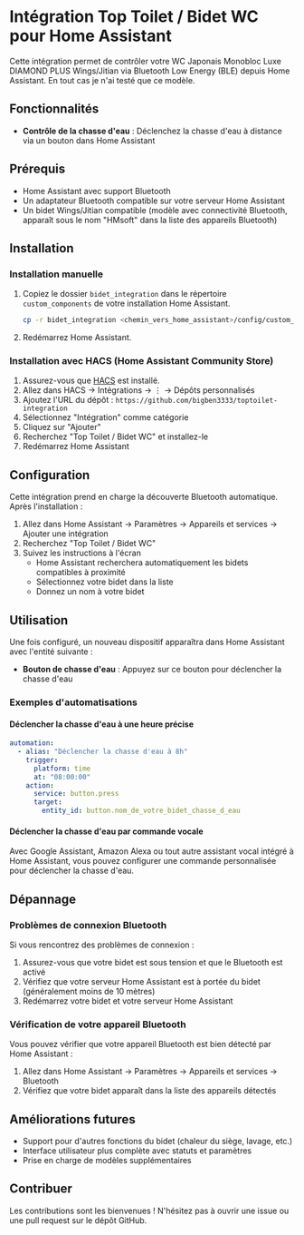 # Intégration Top Toilet / Bidet WC pour Home Assistant

Cette intégration permet de contrôler votre WC Japonais Monobloc Luxe DIAMOND PLUS Wings/Jitian via Bluetooth Low Energy (BLE) depuis Home Assistant. En tout cas je n'ai testé que ce modèle.

## Fonctionnalités

- **Contrôle de la chasse d'eau** : Déclenchez la chasse d'eau à distance via un bouton dans Home Assistant

## Prérequis

- Home Assistant avec support Bluetooth
- Un adaptateur Bluetooth compatible sur votre serveur Home Assistant
- Un bidet Wings/Jitian compatible (modèle avec connectivité Bluetooth, apparaît sous le nom "HMsoft" dans la liste des appareils Bluetooth)

## Installation

### Installation manuelle

1. Copiez le dossier `bidet_integration` dans le répertoire `custom_components` de votre installation Home Assistant.
   ```bash
   cp -r bidet_integration <chemin_vers_home_assistant>/config/custom_components/bidet
   ```

2. Redémarrez Home Assistant.

### Installation avec HACS (Home Assistant Community Store)

1. Assurez-vous que [HACS](https://hacs.xyz/) est installé.
2. Allez dans HACS → Intégrations → ⋮ → Dépôts personnalisés
3. Ajoutez l'URL du dépôt : `https://github.com/bigben3333/toptoilet-integration`
4. Sélectionnez "Intégration" comme catégorie
5. Cliquez sur "Ajouter"
6. Recherchez "Top Toilet / Bidet WC" et installez-le
7. Redémarrez Home Assistant

## Configuration

Cette intégration prend en charge la découverte Bluetooth automatique. Après l'installation :

1. Allez dans Home Assistant → Paramètres → Appareils et services → Ajouter une intégration
2. Recherchez "Top Toilet / Bidet WC"
3. Suivez les instructions à l'écran
   - Home Assistant recherchera automatiquement les bidets compatibles à proximité
   - Sélectionnez votre bidet dans la liste
   - Donnez un nom à votre bidet

## Utilisation

Une fois configuré, un nouveau dispositif apparaîtra dans Home Assistant avec l'entité suivante :

- **Bouton de chasse d'eau** : Appuyez sur ce bouton pour déclencher la chasse d'eau

### Exemples d'automatisations

#### Déclencher la chasse d'eau à une heure précise

```yaml
automation:
  - alias: "Déclencher la chasse d'eau à 8h"
    trigger:
      platform: time
      at: "08:00:00"
    action:
      service: button.press
      target:
        entity_id: button.nom_de_votre_bidet_chasse_d_eau
```

#### Déclencher la chasse d'eau par commande vocale

Avec Google Assistant, Amazon Alexa ou tout autre assistant vocal intégré à Home Assistant, vous pouvez configurer une commande personnalisée pour déclencher la chasse d'eau.

## Dépannage

### Problèmes de connexion Bluetooth

Si vous rencontrez des problèmes de connexion :

1. Assurez-vous que votre bidet est sous tension et que le Bluetooth est activé
2. Vérifiez que votre serveur Home Assistant est à portée du bidet (généralement moins de 10 mètres)
3. Redémarrez votre bidet et votre serveur Home Assistant

### Vérification de votre appareil Bluetooth

Vous pouvez vérifier que votre appareil Bluetooth est bien détecté par Home Assistant :

1. Allez dans Home Assistant → Paramètres → Appareils et services → Bluetooth
2. Vérifiez que votre bidet apparaît dans la liste des appareils détectés

## Améliorations futures

- Support pour d'autres fonctions du bidet (chaleur du siège, lavage, etc.)
- Interface utilisateur plus complète avec statuts et paramètres
- Prise en charge de modèles supplémentaires

## Contribuer

Les contributions sont les bienvenues ! N'hésitez pas à ouvrir une issue ou une pull request sur le dépôt GitHub.
